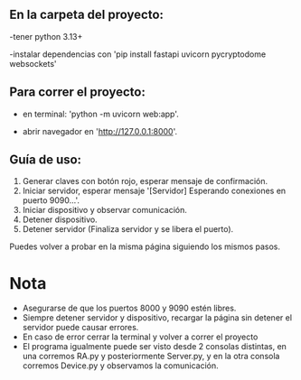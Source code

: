 ## En la carpeta del proyecto: 
-tener python 3.13+

-instalar dependencias con 'pip install fastapi uvicorn pycryptodome websockets'

## Para correr el proyecto:
- en terminal: 'python -m uvicorn web:app'.

- abrir navegador en 'http://127.0.0.1:8000'.

## Guía de uso:
1. Generar claves con botón rojo, esperar mensaje de confirmación.
2. Iniciar servidor, esperar mensaje '[Servidor] Esperando conexiones en puerto 9090...'.
3. Iniciar dispositivo y observar comunicación.
4. Detener dispositivo.
5. Detener servidor (Finaliza servidor y se libera el puerto).

Puedes volver a probar en la misma página siguiendo los mismos pasos.

# Nota
- Asegurarse de que los puertos 8000 y 9090 estén libres.
- Siempre detener servidor y dispositivo, recargar la página sin detener el servidor puede causar errores.
- En caso de error cerrar la terminal y volver a correr el proyecto
- El programa igualmente puede ser visto desde 2 consolas distintas, en una corremos RA.py y posteriormente Server.py, y en la otra consola corremos Device.py y observamos la comunicación.
